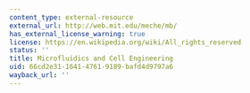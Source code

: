 ```yaml
---
content_type: external-resource
external_url: http://web.mit.edu/meche/mb/
has_external_license_warning: true
license: https://en.wikipedia.org/wiki/All_rights_reserved
status: ''
title: Microfluidics and Cell Engineering
uid: 66cd2e31-1641-4761-9189-bafd4d9797a6
wayback_url: ''
---
```

